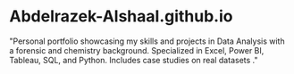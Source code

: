 # Abdelrazek-Alshaal.github.io
"Personal portfolio showcasing my skills and projects in Data Analysis with a forensic and chemistry background. Specialized in Excel, Power BI, Tableau, SQL, and Python. Includes case studies on real datasets ."
